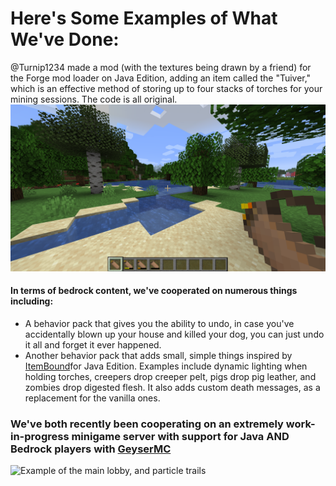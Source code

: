 # Here's Some Examples of What We've Done:

@Turnip1234 made a mod (with the textures being drawn by a friend) for the Forge mod loader on Java Edition, adding an item called the "Tuiver," which is an effective method of storing up to four stacks of torches for your mining sessions. The code is all original.
![Example of @Turnip123's Java Edition mod CommunalRewards](https://github.com/JonahKC/minecraft-showcase/blob/da171ab99a4c09a39d251be2727a823908a0dc15/tuiver.png)

#### In terms of bedrock content, we've cooperated on numerous things including:
- A behavior pack that gives you the ability to undo, in case you've accidentally blown up your house and killed your dog, you can just undo it all and forget it ever happened.
- Another behavior pack that adds small, simple things inspired by [ItemBound](https://www.curseforge.com/minecraft/texture-packs/itembound-16x)for Java Edition. Examples include dynamic lighting when holding torches, creepers drop creeper pelt, pigs drop pig leather, and zombies drop digested flesh. It also adds custom death messages, as a replacement for the vanilla ones.

### We've both recently been cooperating on an extremely work-in-progress minigame server with support for Java AND Bedrock players with [GeyserMC](https://geysermc.org/)
![Example of the main lobby, and particle trails]()
